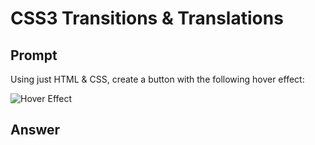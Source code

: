 # CSS3 Transitions & Translations

## Prompt

Using just HTML & CSS, create a button with the following hover effect:

![Hover Effect](https://cloud.githubusercontent.com/assets/856935/22663649/9dbd322e-ec6a-11e6-9c86-a70a9eca6560.gif)


## Answer